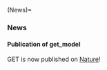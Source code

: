 (News)=
### News

<!-- marker: after prelude -->

#### Publication of get_model
GET is now published on [Nature](https://www.nature.com/articles/s41586-024-08391-z)!

<!-- marker: before old news -->
